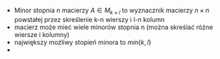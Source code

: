 - Minor stopnia n macierzy $A \in M_{k\times l}$ to wyznacznik macierzy $n\times n$ powstałej przez skreślenie k-n wierszy i l-n kolumn
- macierz może mieć wiele minorów stopnia n (można skreślać różne wiersze i kolumny)
- największy możliwy stopień minora to $min\{k,l\}$
- 
